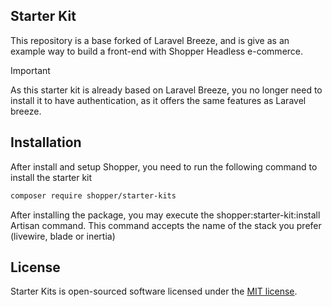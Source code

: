 ## Starter Kit

This repository is a base forked of Laravel Breeze, and is give as an example way to build a front-end with Shopper Headless e-commerce.

> [!IMPORTANT]  
> As this starter kit is already based on Laravel Breeze, you no longer need to install it to have authentication, as it offers the same features as Laravel breeze.

## Installation

After install and setup Shopper, you need to run the following  command to install the starter kit

```bash
composer require shopper/starter-kits
```

After installing the package, you may execute the shopper:starter-kit:install Artisan command. This command accepts the name of the stack you prefer (livewire, blade or inertia)

## License

Starter Kits is open-sourced software licensed under the [MIT license](LICENSE.md).

